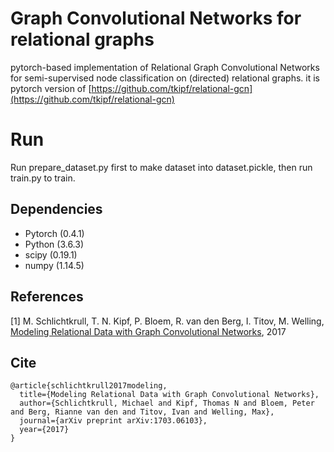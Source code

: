 # Graph Convolutional Networks for relational graphs
pytorch-based implementation of Relational Graph Convolutional Networks for semi-supervised node classification on (directed) relational graphs.
it is pytorch version of [https://github.com/tkipf/relational-gcn](https://github.com/tkipf/relational-gcn)

# Run

Run prepare_dataset.py first to make dataset into dataset.pickle, then run train.py to train.

## Dependencies


  * Pytorch (0.4.1)
  * Python (3.6.3)
  * scipy (0.19.1)
  * numpy (1.14.5)


## References

[1] M. Schlichtkrull, T. N. Kipf, P. Bloem, R. van den Berg, I. Titov, M. Welling, [Modeling Relational Data with Graph Convolutional Networks](https://arxiv.org/abs/1703.06103), 2017


## Cite 

```
@article{schlichtkrull2017modeling,
  title={Modeling Relational Data with Graph Convolutional Networks},
  author={Schlichtkrull, Michael and Kipf, Thomas N and Bloem, Peter and Berg, Rianne van den and Titov, Ivan and Welling, Max},
  journal={arXiv preprint arXiv:1703.06103},
  year={2017}
}
